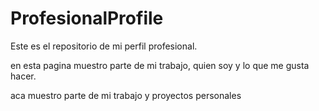 # ProfesionalProfile
Este es el repositorio de mi perfil profesional.

en esta pagina muestro parte de mi trabajo, quien soy y lo que me gusta hacer.

aca muestro parte de mi trabajo y proyectos personales
